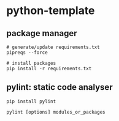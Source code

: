 # python-template

## package manager
```
# generate/update requirements.txt
pipreqs --force

# install packages
pip install -r requirements.txt 
```

## pylint: static code analyser 
```
pip install pylint
```
```
pylint [options] modules_or_packages
```
